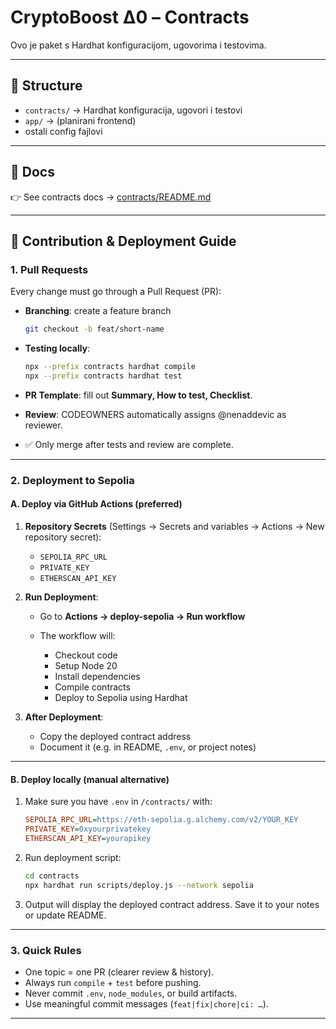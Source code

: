 # CryptoBoost Δ0 – Contracts
Ovo je paket s Hardhat konfiguracijom, ugovorima i testovima.

---

## 📂 Structure

- `contracts/` → Hardhat konfiguracija, ugovori i testovi
- `app/` → (planirani frontend)
- ostali config fajlovi

---

## 📖 Docs

👉 See contracts docs → [contracts/README.md](contracts/README.md)

---

## 🔄 Contribution & Deployment Guide

### 1. Pull Requests

Every change must go through a Pull Request (PR):

* **Branching**: create a feature branch

  ```bash
  git checkout -b feat/short-name
  ```
* **Testing locally**:

  ```bash
  npx --prefix contracts hardhat compile
  npx --prefix contracts hardhat test
  ```
* **PR Template**: fill out **Summary, How to test, Checklist**.
* **Review**: CODEOWNERS automatically assigns @nenaddevic as reviewer.
* ✅ Only merge after tests and review are complete.

---

### 2. Deployment to Sepolia

#### A. Deploy via GitHub Actions (preferred)

1. **Repository Secrets** (Settings → Secrets and variables → Actions → New repository secret):

   * `SEPOLIA_RPC_URL`
   * `PRIVATE_KEY`
   * `ETHERSCAN_API_KEY`

2. **Run Deployment**:

   * Go to **Actions → deploy-sepolia → Run workflow**
   * The workflow will:

     * Checkout code
     * Setup Node 20
     * Install dependencies
     * Compile contracts
     * Deploy to Sepolia using Hardhat

3. **After Deployment**:

   * Copy the deployed contract address
   * Document it (e.g. in README, `.env`, or project notes)

---

#### B. Deploy locally (manual alternative)

1. Make sure you have `.env` in `/contracts/` with:

   ```ini
   SEPOLIA_RPC_URL=https://eth-sepolia.g.alchemy.com/v2/YOUR_KEY
   PRIVATE_KEY=0xyourprivatekey
   ETHERSCAN_API_KEY=yourapikey
   ```

2. Run deployment script:

   ```bash
   cd contracts
   npx hardhat run scripts/deploy.js --network sepolia
   ```

3. Output will display the deployed contract address.
   Save it to your notes or update README.

---

### 3. Quick Rules

* One topic = one PR (clearer review & history).
* Always run `compile` + `test` before pushing.
* Never commit `.env`, `node_modules`, or build artifacts.
* Use meaningful commit messages (`feat|fix|chore|ci: …`).

---

